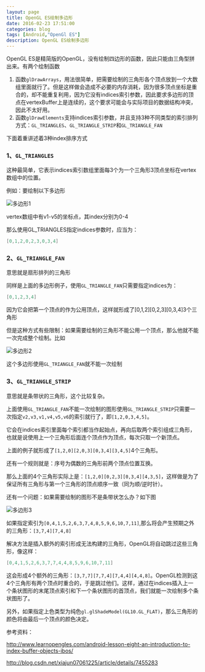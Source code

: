 ```yaml
---
layout: page
title: OpenGL ES绘制多边形
date: 2016-02-23 17:51:00
categories: blog
tags: [Android,"OpenGl ES"]
description: OpenGL ES绘制多边形
---
```



OpenGL ES是精简版的OpenGL，没有绘制四边形的函数，因此只能由三角型拼出来。有两个绘制函数
1. 函数`glDrawArrays`，用法很简单，把需要绘制的三角形各个顶点放到一个大数组里面就行了。但是这样做会造成不必要的内存消耗，因为很多顶点坐标是重合的，却不能重复利用，因为它没有indices索引参数，因此要求多边形的顶点在vertexBuffer上是连续的，这个要求可能会与实际项目的数据结构冲突，因此不太好用。
2. 函数`glDrawElements`支持indices索引参数，并且支持3种不同类型的索引排列方式：`GL_TRIANGLES`、`GL_TRIANGLE_STRIP`和`GL_TRIANGLE_FAN`

下面着重讲述着3种index排序方式

### 1、`GL_TRIANGLES`

这种最简单，它表示indices索引数组里面每3个为一个三角形3顶点坐标在vertex数组中的位置。

例如：要绘制以下多边形

![多边形1](http://derekblog-upload.stor.sinaapp.com/2016_02/6474f75b6a16b08b5ee3fc0270ffd01f.png)

vertex数组中有v1-v5的坐标点，其index分别为0-4

那么使用GL_TRIANGLES指定indices参数时，应当为：
```java
[0,1,2,0,2,3,0,3,4]
```
### 2、`GL_TRIANGLE_FAN`

意思就是扇形排列的三角形

同样是上面的多边形例子，使用`GL_TRIANGLE_FAN`只需要指定indices为：
```java
[0,1,2,3,4]
```

因为它会把第一个顶点的作为公用顶点，这样就形成了[0,1,2][0,2,3][0,3,4]3个三角形

但是这种方式有些限制：如果需要绘制的三角形不能公用一个顶点，那么他就不能一次完成整个绘制。比如

![多边形2](http://derekblog-upload.stor.sinaapp.com/2016_02/274884a5cf4272fb97d554946387ed29.png)

这个多边形使用`GL_TRIANGLE_FAN`就不能一次绘制

### 3、`GL_TRIANGLE_STRIP`

意思就是条带状的三角形，这个比较复杂。

上面使用`GL_TRIANGLE_FAN`不能一次绘制的图形使用`GL_TRIANGLE_STRIP`只需要一次指定`v2,v3,v1,v4,v5,v6`的索引就行了，即`[1,2,0,3,4,5]`。

它会在indices索引里面每个索引都当作起始点，再向后取两个索引组成三角形，也就是说使用上一个三角形后面连个顶点作为顶点，每次只取一个新顶点。

上面的例子就形成了`[1,2,0][2,0,3][0,3,4][3,4,5]`4个三角形。

还有一个规则就是：序号为偶数的三角形前两个顶点位置互换。

那么上面的4个三角形实际上是：`[1,2,0][0,2,3][0,3,4][4,3,5]`，这样做是为了保证所有三角形与第一个三角形的顶点顺序一致（同为顺/逆时针）。

还有一个问题：如果需要绘制的图形不是条带状怎么办？如下图

![多边形3](http://derekblog-upload.stor.sinaapp.com/2016_02/c42f819c4ec698a510c5767fa9b79f92.png)

如果指定索引为`[0,4,1,5,2,6,3,7,4,8,5,9,6,10,7,11]`,那么将会产生预期之外的三角形：`[3,7,4][7,4,8]`

解决方法是插入额外的索引形成无法构建的三角形，OpenGL将自动跳过这些三角形，像这样：
```java
[0,4,1,5,2,6,3,7,7,4,4,8,5,9,6,10,7,11]
```
这会形成4个额外的三角形：`[3,7,7][7,7,4][7,4,4][4,4,8]`。OpenGL检测到这4个三角形有两个顶点时重合的，于是跳过他们。这样，通过在indices插入上一个条状图形的末尾顶点索引和下一个条状图形的首顶点，我们就能一次绘制多个条状图形了。

另外，如果指定上色类型为纯色`gl.glShadeModel(GL10.GL_FLAT)`，那么三角形的颜色将由最后一个顶点的颜色决定。

参考资料：

<http://www.learnopengles.com/android-lesson-eight-an-introduction-to-index-buffer-objects-ibos/>

<http://blog.csdn.net/xiajun07061225/article/details/7455283>